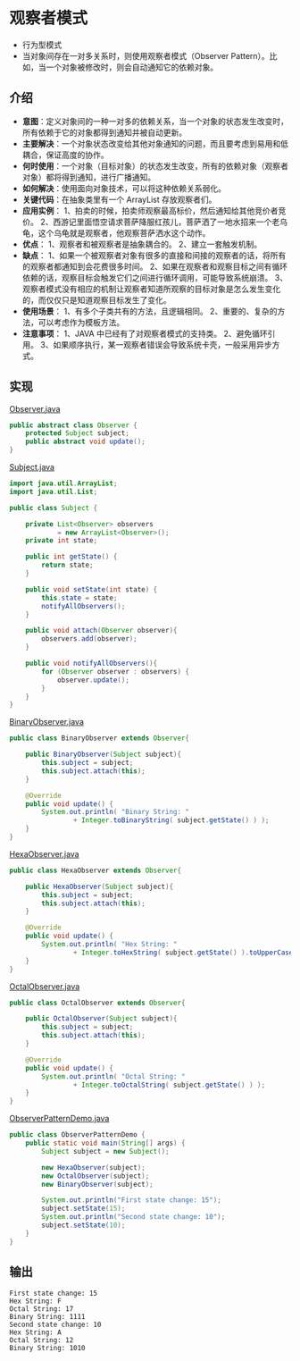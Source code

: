 # 观察者模式
- 行为型模式
- 当对象间存在一对多关系时，则使用观察者模式（Observer Pattern）。比如，当一个对象被修改时，则会自动通知它的依赖对象。

## 介绍
- **意图**：定义对象间的一种一对多的依赖关系，当一个对象的状态发生改变时，所有依赖于它的对象都得到通知并被自动更新。
- **主要解决**：一个对象状态改变给其他对象通知的问题，而且要考虑到易用和低耦合，保证高度的协作。
- **何时使用**：一个对象（目标对象）的状态发生改变，所有的依赖对象（观察者对象）都将得到通知，进行广播通知。
- **如何解决**：使用面向对象技术，可以将这种依赖关系弱化。
- **关键代码**：在抽象类里有一个 ArrayList 存放观察者们。
- **应用实例**： 1、拍卖的时候，拍卖师观察最高标价，然后通知给其他竞价者竞价。 2、西游记里面悟空请求菩萨降服红孩儿，菩萨洒了一地水招来一个老乌龟，这个乌龟就是观察者，他观察菩萨洒水这个动作。
- **优点**： 1、观察者和被观察者是抽象耦合的。 2、建立一套触发机制。
- **缺点**： 1、如果一个被观察者对象有很多的直接和间接的观察者的话，将所有的观察者都通知到会花费很多时间。 2、如果在观察者和观察目标之间有循环依赖的话，观察目标会触发它们之间进行循环调用，可能导致系统崩溃。 3、观察者模式没有相应的机制让观察者知道所观察的目标对象是怎么发生变化的，而仅仅只是知道观察目标发生了变化。
- **使用场景**： 1、有多个子类共有的方法，且逻辑相同。 2、重要的、复杂的方法，可以考虑作为模板方法。
- **注意事项**： 1、JAVA 中已经有了对观察者模式的支持类。 2、避免循环引用。 3、如果顺序执行，某一观察者错误会导致系统卡壳，一般采用异步方式。

## 实现


[Observer.java](../designpattern/src/main/java/com/wjpdev/designpattern/behavioral/observerpattern/Observer.java)
```java
public abstract class Observer {
    protected Subject subject;
    public abstract void update();
}
```

[Subject.java](../designpattern/src/main/java/com/wjpdev/designpattern/behavioral/observerpattern/Subject.java)
```java
import java.util.ArrayList;
import java.util.List;

public class Subject {

    private List<Observer> observers
            = new ArrayList<Observer>();
    private int state;

    public int getState() {
        return state;
    }

    public void setState(int state) {
        this.state = state;
        notifyAllObservers();
    }

    public void attach(Observer observer){
        observers.add(observer);
    }

    public void notifyAllObservers(){
        for (Observer observer : observers) {
            observer.update();
        }
    }
}
```

[BinaryObserver.java](../designpattern/src/main/java/com/wjpdev/designpattern/behavioral/observerpattern/BinaryObserver.java)
```java
public class BinaryObserver extends Observer{

    public BinaryObserver(Subject subject){
        this.subject = subject;
        this.subject.attach(this);
    }

    @Override
    public void update() {
        System.out.println( "Binary String: "
                + Integer.toBinaryString( subject.getState() ) );
    }
}
```

[HexaObserver.java](../designpattern/src/main/java/com/wjpdev/designpattern/behavioral/observerpattern/HexaObserver.java)
```java
public class HexaObserver extends Observer{

    public HexaObserver(Subject subject){
        this.subject = subject;
        this.subject.attach(this);
    }

    @Override
    public void update() {
        System.out.println( "Hex String: "
                + Integer.toHexString( subject.getState() ).toUpperCase() );
    }
}
```

[OctalObserver.java](../designpattern/src/main/java/com/wjpdev/designpattern/behavioral/observerpattern/OctalObserver.java)
```java
public class OctalObserver extends Observer{

    public OctalObserver(Subject subject){
        this.subject = subject;
        this.subject.attach(this);
    }

    @Override
    public void update() {
        System.out.println( "Octal String: "
                + Integer.toOctalString( subject.getState() ) );
    }
}
```

[ObserverPatternDemo.java](../designpattern/src/main/java/com/wjpdev/designpattern/behavioral/observerpattern/ObserverPatternDemo.java)
```java
public class ObserverPatternDemo {
    public static void main(String[] args) {
        Subject subject = new Subject();

        new HexaObserver(subject);
        new OctalObserver(subject);
        new BinaryObserver(subject);

        System.out.println("First state change: 15");
        subject.setState(15);
        System.out.println("Second state change: 10");
        subject.setState(10);
    }
}
```

## 输出
```
First state change: 15
Hex String: F
Octal String: 17
Binary String: 1111
Second state change: 10
Hex String: A
Octal String: 12
Binary String: 1010
```